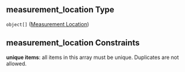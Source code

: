 ## measurement\_location Type

`object[]` ([Measurement Location](iea43_wra_data_model-properties-measurement-location-measurement-location.md))

## measurement\_location Constraints

**unique items**: all items in this array must be unique. Duplicates are not allowed.
